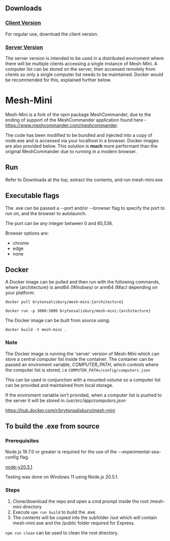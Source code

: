 ## Downloads

### [Client Version](https://github.com/BrytonSalisbury/mesh-mini/releases/download/v1.0.1/mesh-mini.zip)

For regular use, download the client version.

### [Server Version]()

The server version is intended to be used in a distributed enviroment where there will be multiple clients accessing a single instance of Mesh-Mini. A computer list can be stored on the server, then accessed remotely from clients so only a single computer list needs to be maintained. Docker would be recommended for this, explained further below.

# Mesh-Mini

Mesh-Mini is a fork of the npm package MeshCommander, due to the ending of support of the MeshCommander application found here - https://www.meshcommander.com/meshcommander.

The code has been modified to be bundled and injected into a copy of node.exe and is accessed via your localhost in a browser. Docker images are also provided below. This solution is **much** more performant than the original MeshCommander due to running in a modern browser.

## Run

Refer to Downloads at the top, extract the contents, and run mesh-mini.exe

## Executable flags

The .exe can be passed a --port and/or --browser flag to specify the port to run on, and the browser to autolaunch.

The port can be any integer between 0 and 65,536.

Browser options are:

- chrome
- edge
- none

## Docker

A Docker image can be pulled and then run with the following commands, where {architecture} is amd64 _(Windows)_ or arm64 _(Mac)_ depending on your platform:

`docker pull brytonsalisbury/mesh-mini:{architecture}`

`docker run -p 3000:3000 brytonsalisbury/mesh-mini:{architecture}`

The Docker image can be built from source using:

`docker build -t mesh-mini .`

### Note

The Docker image is running the 'server' version of Mesh-Mini which can store a central computer list inside the container. The container can be passed an enviroment variable, _COMPUTER_PATH_, which controls where the computer list is stored, i.e `COMPUTER_PATH=/config/computers.json`

This can be used in conjunction with a mounted volume so a computer list can be provided and maintained from local storage.

If the enviroment variable isn't provided, when a computer list is pushed to the server it will be stored in _/usr/src/app/computers.json_

https://hub.docker.com/r/brytonsalisbury/mesh-mini

## To build the .exe from source

### Prerequisites

Node.js 19.7.0 or greater is required for the use of the --experimental-sea-config flag.

[node-v20.5.1](https://nodejs.org/dist/v20.5.1/node-v20.5.1-x64.msi)

Testing was done on Windows 11 using Node.js 20.5.1.

### Steps

1. Clone/download the repo and open a cmd prompt inside the root /mesh-mini directory
2. Execute `npm run build` to build the .exe.
3. The contents will be copied into the subfolder /out which will contain mesh-mini.exe and the /public folder required for Express.

`npm run clean` can be used to clean the root directory.
